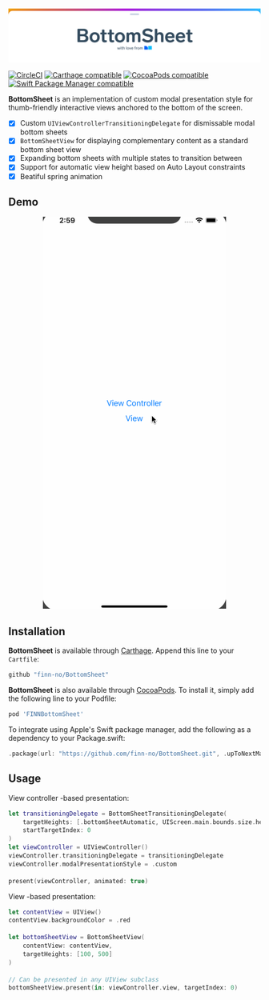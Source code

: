 <img src="/GitHub/bottom-sheet-banner.png">

[![CircleCI](https://img.shields.io/circleci/project/github/finn-no/BottomSheet/master.svg)](https://circleci.com/gh/finn-no/BottomSheet/tree/master)
[![Carthage compatible](https://img.shields.io/badge/Carthage-compatible-4BC51D.svg?style=flat)](https://github.com/Carthage/Carthage)
[![CocoaPods compatible](https://img.shields.io/cocoapods/v/FINNBottomSheet.svg)](https://cocoapods.org/pods/FINNBottomSheet)
[![Swift Package Manager compatible](https://img.shields.io/badge/Swift%20Package%20Manager-compatible-brightgreen.svg)](https://github.com/apple/swift-package-manager)

**BottomSheet** is an implementation of custom modal presentation style for thumb-friendly interactive views anchored to the bottom of the screen.

- [x] Custom `UIViewControllerTransitioningDelegate` for dismissable modal bottom sheets
- [x] `BottomSheetView` for displaying complementary content as a standard bottom sheet view
- [x] Expanding bottom sheets with multiple states to transition between
- [x] Support for automatic view height based on Auto Layout constraints
- [x] Beatiful spring animation

## Demo

<p align="center">
  <img src="/GitHub/demo.gif"/>
</p>

## Installation

**BottomSheet** is available through [Carthage](https://github.com/Carthage/Carthage). Append this line to your `Cartfile`:

```ruby
github "finn-no/BottomSheet"
```

**BottomSheet** is also available through [CocoaPods](http://cocoapods.org). To install it, simply add the following line to your Podfile:

```ruby
pod 'FINNBottomSheet'
```

To integrate using Apple's Swift package manager, add the following as a dependency to your Package.swift:

```swift
.package(url: "https://github.com/finn-no/BottomSheet.git", .upToNextMajor(from: "1.0.0"))
```

## Usage

View controller -based presentation:

```swift
let transitioningDelegate = BottomSheetTransitioningDelegate(
    targetHeights: [.bottomSheetAutomatic, UIScreen.main.bounds.size.height - 200],
    startTargetIndex: 0
)
let viewController = UIViewController()
viewController.transitioningDelegate = transitioningDelegate
viewController.modalPresentationStyle = .custom

present(viewController, animated: true)
```

View -based presentation:

```swift
let contentView = UIView()
contentView.backgroundColor = .red

let bottomSheetView = BottomSheetView(
    contentView: contentView,
    targetHeights: [100, 500]
)

// Can be presented in any UIView subclass
bottomSheetView.present(in: viewController.view, targetIndex: 0) 
```
